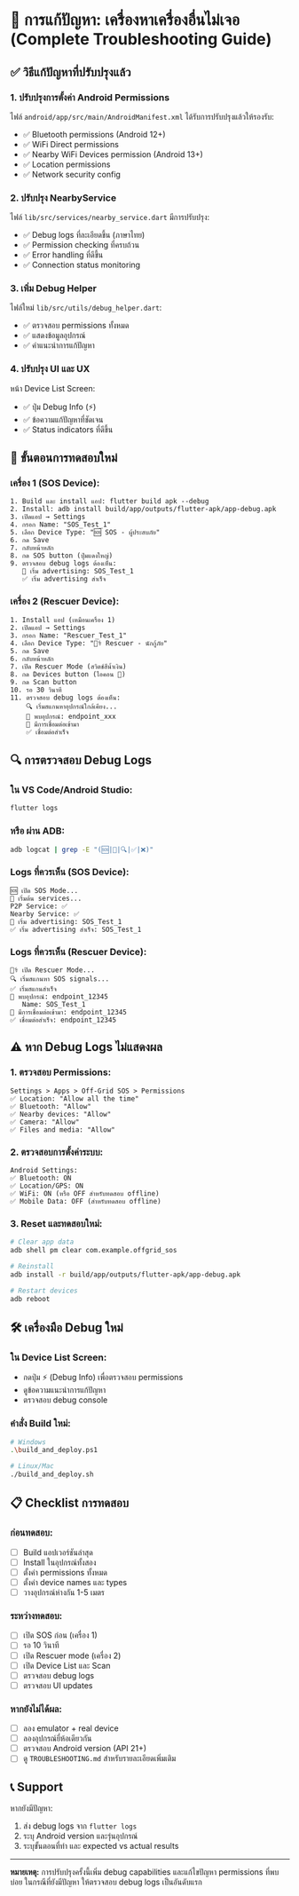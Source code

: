# 🔧 การแก้ปัญหา: เครื่องหาเครื่องอื่นไม่เจอ (Complete Troubleshooting Guide)

## ✅ วิธีแก้ปัญหาที่ปรับปรุงแล้ว

### 1. ปรับปรุงการตั้งค่า Android Permissions

ไฟล์ `android/app/src/main/AndroidManifest.xml` ได้รับการปรับปรุงแล้วให้รองรับ:
- ✅ Bluetooth permissions (Android 12+)
- ✅ WiFi Direct permissions
- ✅ Nearby WiFi Devices permission (Android 13+)
- ✅ Location permissions
- ✅ Network security config

### 2. ปรับปรุง NearbyService

ไฟล์ `lib/src/services/nearby_service.dart` มีการปรับปรุง:
- ✅ Debug logs ที่ละเอียดขึ้น (ภาษาไทย)
- ✅ Permission checking ที่ครบถ้วน
- ✅ Error handling ที่ดีขึ้น
- ✅ Connection status monitoring

### 3. เพิ่ม Debug Helper

ไฟล์ใหม่ `lib/src/utils/debug_helper.dart`:
- ✅ ตรวจสอบ permissions ทั้งหมด
- ✅ แสดงข้อมูลอุปกรณ์
- ✅ คำแนะนำการแก้ปัญหา

### 4. ปรับปรุง UI และ UX

หน้า Device List Screen:
- ✅ ปุ่ม Debug Info (⚡)
- ✅ ข้อความแก้ปัญหาที่ชัดเจน
- ✅ Status indicators ที่ดีขึ้น

## 🚀 ขั้นตอนการทดสอบใหม่

### เครื่อง 1 (SOS Device):
```
1. Build และ install แอป: flutter build apk --debug
2. Install: adb install build/app/outputs/flutter-apk/app-debug.apk
3. เปิดแอป → Settings
4. กรอก Name: "SOS_Test_1"
5. เลือก Device Type: "🆘 SOS - ผู้ประสบภัย"
6. กด Save
7. กลับหน้าหลัก
8. กด SOS button (ปุ่มแดงใหญ่)
9. ตรวจสอบ debug logs ต้องเห็น:
   📡 เริ่ม advertising: SOS_Test_1
   ✅ เริ่ม advertising สำเร็จ
```

### เครื่อง 2 (Rescuer Device):
```
1. Install แอป (เหมือนเครื่อง 1)
2. เปิดแอป → Settings
3. กรอก Name: "Rescuer_Test_1"
4. เลือก Device Type: "👨‍⚕️ Rescuer - นักกู้ภัย"
5. กด Save
6. กลับหน้าหลัก
7. เปิด Rescuer Mode (สวิตช์สีน้ำเงิน)
8. กด Devices button (ไอคอน 📱)
9. กด Scan button
10. รอ 30 วินาที
11. ตรวจสอบ debug logs ต้องเห็น:
    🔍 เริ่มสแกนหาอุปกรณ์ใกล้เคียง...
    🎯 พบอุปกรณ์: endpoint_xxx
    🤝 มีการเชื่อมต่อเข้ามา
    ✅ เชื่อมต่อสำเร็จ
```

## 🔍 การตรวจสอบ Debug Logs

### ใน VS Code/Android Studio:
```bash
flutter logs
```

### หรือ ผ่าน ADB:
```bash
adb logcat | grep -E "(🆘|📡|🔍|✅|❌)"
```

### Logs ที่ควรเห็น (SOS Device):
```
🆘 เปิด SOS Mode...
🔄 เริ่มต้น services...
P2P Service: ✅
Nearby Service: ✅
📡 เริ่ม advertising: SOS_Test_1
✅ เริ่ม advertising สำเร็จ: SOS_Test_1
```

### Logs ที่ควรเห็น (Rescuer Device):
```
👨‍⚕️ เปิด Rescuer Mode...
🔍 เริ่มสแกนหา SOS signals...
✅ เริ่มสแกนสำเร็จ
🎯 พบอุปกรณ์: endpoint_12345
   Name: SOS_Test_1
🤝 มีการเชื่อมต่อเข้ามา: endpoint_12345
✅ เชื่อมต่อสำเร็จ: endpoint_12345
```

## ⚠️ หาก Debug Logs ไม่แสดงผล

### 1. ตรวจสอบ Permissions:
```
Settings > Apps > Off-Grid SOS > Permissions
✅ Location: "Allow all the time"
✅ Bluetooth: "Allow" 
✅ Nearby devices: "Allow"
✅ Camera: "Allow"
✅ Files and media: "Allow"
```

### 2. ตรวจสอบการตั้งค่าระบบ:
```
Android Settings:
✅ Bluetooth: ON
✅ Location/GPS: ON  
✅ WiFi: ON (หรือ OFF สำหรับทดสอบ offline)
✅ Mobile Data: OFF (สำหรับทดสอบ offline)
```

### 3. Reset และทดสอบใหม่:
```bash
# Clear app data
adb shell pm clear com.example.offgrid_sos

# Reinstall
adb install -r build/app/outputs/flutter-apk/app-debug.apk

# Restart devices
adb reboot
```

## 🛠️ เครื่องมือ Debug ใหม่

### ใน Device List Screen:
- กดปุ่ม ⚡ (Debug Info) เพื่อตรวจสอบ permissions
- ดูข้อความแนะนำการแก้ปัญหา
- ตรวจสอบ debug console

### คำสั่ง Build ใหม่:
```bash
# Windows
.\build_and_deploy.ps1

# Linux/Mac  
./build_and_deploy.sh
```

## 📋 Checklist การทดสอบ

### ก่อนทดสอบ:
- [ ] Build แอปเวอร์ชันล่าสุด
- [ ] Install ในอุปกรณ์ทั้งสอง
- [ ] ตั้งค่า permissions ทั้งหมด
- [ ] ตั้งค่า device names และ types
- [ ] วางอุปกรณ์ห่างกัน 1-5 เมตร

### ระหว่างทดสอบ:
- [ ] เปิด SOS ก่อน (เครื่อง 1)
- [ ] รอ 10 วินาที
- [ ] เปิด Rescuer mode (เครื่อง 2)
- [ ] เปิด Device List และ Scan
- [ ] ตรวจสอบ debug logs
- [ ] ตรวจสอบ UI updates

### หากยังไม่ได้ผล:
- [ ] ลอง emulator + real device
- [ ] ลองอุปกรณ์ยี่ห้อเดียวกัน
- [ ] ตรวจสอบ Android version (API 21+)
- [ ] ดู `TROUBLESHOOTING.md` สำหรับรายละเอียดเพิ่มเติม

## 📞 Support

หากยังมีปัญหา:
1. ส่ง debug logs จาก `flutter logs`
2. ระบุ Android version และรุ่นอุปกรณ์
3. ระบุขั้นตอนที่ทำ และ expected vs actual results

---
**หมายเหตุ:** การปรับปรุงครั้งนี้เพิ่ม debug capabilities และแก้ไขปัญหา permissions ที่พบบ่อย ในกรณีที่ยังมีปัญหา ให้ตรวจสอบ debug logs เป็นอันดับแรก
